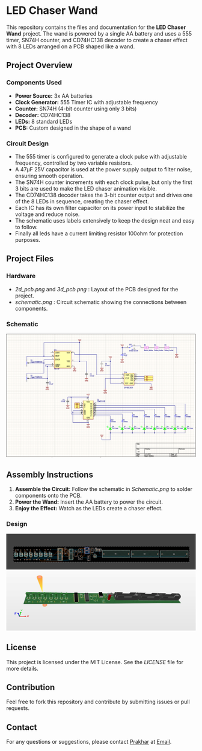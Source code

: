 # LED Chaser Wand

This repository contains the files and documentation for the **LED Chaser Wand** project. The wand is powered by a single AA battery and uses a 555 timer, SN74H counter, and CD74HC138 decoder to create a chaser effect with 8 LEDs arranged on a PCB shaped like a wand.

## Project Overview

### Components Used
- **Power Source:** 3x AA batteries
- **Clock Generator:** 555 Timer IC with adjustable frequency
- **Counter:** SN74H (4-bit counter using only 3 bits)
- **Decoder:** CD74HC138
- **LEDs:** 8 standard LEDs
- **PCB:** Custom designed in the shape of a wand

### Circuit Design
- The 555 timer is configured to generate a clock pulse with adjustable frequency, controlled by two variable resistors.
- A 47µF 25V capacitor is used at the power supply output to filter noise, ensuring smooth operation.
- The SN74H counter increments with each clock pulse, but only the first 3 bits are used to make the LED chaser animation visible.
- The CD74HC138 decoder takes the 3-bit counter output and drives one of the 8 LEDs in sequence, creating the chaser effect.
- Each IC has its own filter capacitor on its power input to stabilize the voltage and reduce noise.
- The schematic uses labels extensively to keep the design neat and easy to follow.
- Finally all leds have a current limiting resistor 100ohm for protection purposes.

## Project Files

### Hardware
- *2d_pcb.png* and *3d_pcb.png* : Layout of the PCB designed for the project.
- *schematic.png* : Circuit schematic showing the connections between components.

### Schematic
![Schematic](/images/schematic.png)

## Assembly Instructions
1. **Assemble the Circuit:** Follow the schematic in *Schematic.png* to solder components onto the PCB.
2. **Power the Wand:** Insert the AA battery to power the circuit.
3. **Enjoy the Effect:** Watch as the LEDs create a chaser effect.

### Design
![Design_2d](images/2d_pcb.png)
![Design_3d](images/3d_pcb.png)


## License
This project is licensed under the MIT License. See the *LICENSE* file for more details.

## Contribution
Feel free to fork this repository and contribute by submitting issues or pull requests.

## Contact
For any questions or suggestions, please contact [Prakhar](https://github.com/prax-1) at [Email](prakhargupta1811@gmail.com).
